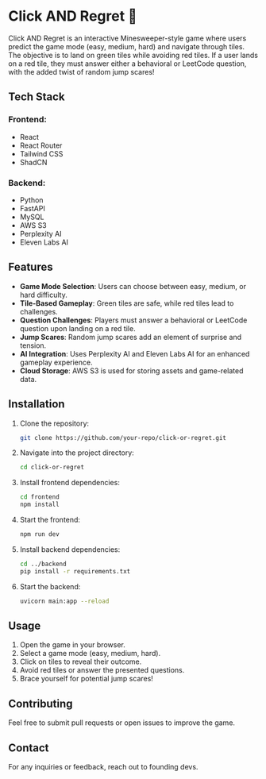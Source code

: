 # Click AND Regret 🚀

Click AND Regret is an interactive Minesweeper-style game where users predict the game mode (easy, medium, hard) and navigate through tiles. The objective is to land on green tiles while avoiding red tiles. If a user lands on a red tile, they must answer either a behavioral or LeetCode question, with the added twist of random jump scares!

## Tech Stack

### Frontend:
- React
- React Router
- Tailwind CSS
- ShadCN

### Backend:
- Python
- FastAPI
- MySQL
- AWS S3
- Perplexity AI
- Eleven Labs AI

## Features
- **Game Mode Selection**: Users can choose between easy, medium, or hard difficulty.
- **Tile-Based Gameplay**: Green tiles are safe, while red tiles lead to challenges.
- **Question Challenges**: Players must answer a behavioral or LeetCode question upon landing on a red tile.
- **Jump Scares**: Random jump scares add an element of surprise and tension.
- **AI Integration**: Uses Perplexity AI and Eleven Labs AI for an enhanced gameplay experience.
- **Cloud Storage**: AWS S3 is used for storing assets and game-related data.

## Installation

1. Clone the repository:
   ```sh
   git clone https://github.com/your-repo/click-or-regret.git
   ```
2. Navigate into the project directory:
   ```sh
   cd click-or-regret
   ```
3. Install frontend dependencies:
   ```sh
   cd frontend
   npm install
   ```
4. Start the frontend:
   ```sh
   npm run dev
   ```
5. Install backend dependencies:
   ```sh
   cd ../backend
   pip install -r requirements.txt
   ```
6. Start the backend:
   ```sh
   uvicorn main:app --reload
   ```

## Usage
1. Open the game in your browser.
2. Select a game mode (easy, medium, hard).
3. Click on tiles to reveal their outcome.
4. Avoid red tiles or answer the presented questions.
5. Brace yourself for potential jump scares!

## Contributing
Feel free to submit pull requests or open issues to improve the game.


## Contact
For any inquiries or feedback, reach out to founding devs.

